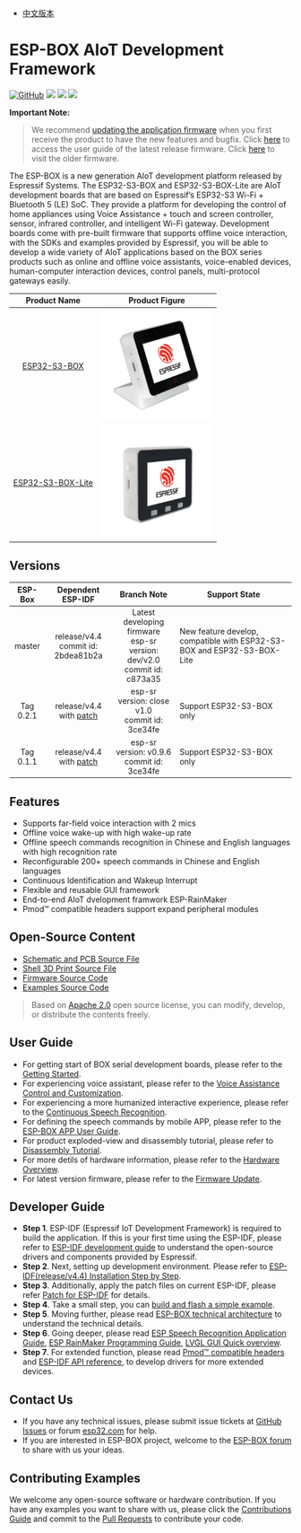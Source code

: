 * [中文版本](README_cn.md)

# ESP-BOX AIoT Development Framework

<p align="left">
    <a href="https://github.com/espressif/esp-box/blob/master/LICENSE" alt="Build examples">
        <img alt="GitHub" src="https://img.shields.io/github/license/espressif/esp-box"></a>
    <a href="https://github.com/espressif/esp-box/actions/workflows/build.yml" alt="Build examples">
        <img src="https://github.com/espressif/esp-box/actions/workflows/build.yml/badge.svg" /></a>
    <a href="https://github.com/espressif/esp-box/graphs/contributors" alt="Contributors">
        <img src="https://img.shields.io/github/contributors/espressif/esp-box" /></a>
    <a href="https://github.com/espressif/esp-box/releases" alt="GitHub all releases">
        <img src="https://img.shields.io/github/downloads/espressif/esp-box/total" /></a>
</p>

**Important Note:**

> We recommend [updating the application firmware](./docs/firmware_update.md) when you first receive the product to have the new features and bugfix. Click [here](./docs/getting_started.md) to access the user guide of the latest release firmware. Click [here](https://github.com/espressif/esp-box/releases) to visit the older firmware.

The ESP-BOX is a new generation AIoT development platform released by Espressif Systems. The ESP32-S3-BOX and ESP32-S3-BOX-Lite are AIoT development boards that are based on Espressif’s ESP32-S3 Wi-Fi + Bluetooth 5 (LE) SoC. They provide a platform for developing the control of home appliances using Voice Assistance + touch and screen controller, sensor, infrared controller, and intelligent Wi-Fi gateway. Development boards come with pre-built firmware that supports offline voice interaction, with the SDKs and examples provided by Espressif, you will be able to develop a wide variety of AIoT applications based on the BOX series products such as online and offline voice assistants, voice-enabled devices, human-computer interaction devices, control panels, multi-protocol gateways easily. 

| Product Name |        Product Figure       |
| :-----: | :---------------------: |
| [ESP32-S3-BOX](docs/hardware_overview/esp32_s3_box/hardware_overview_for_box.md) | <img src="docs/_static/esp32_s3_box.png" width="200px" /> |
| [ESP32-S3-BOX-Lite](docs/hardware_overview/esp32_s3_box_lite/hardware_overview_for_lite.md) | <img src="docs/_static/esp32_s3_box_lite.png" width="200px" /> |

## Versions

|      ESP-Box     | Dependent ESP-IDF |  Branch Note                                           | Support State  |
| :--------------: | :---------------: | :----------------------------------------------------: | -------------- |
|      master      | release/v4.4<br>commit id: 2bdea81b2a |  Latest developing firmware <br/>esp-sr version:  dev/v2.0<br>commit id: c873a35  | New feature develop, compatible with ESP32-S3-BOX and ESP32-S3-BOX-Lite |
| Tag 0.2.1 | release/v4.4 with [patch](https://github.com/espressif/esp-box/tree/v0.2.1/idf_patch) | esp-sr version: close v1.0<br/>commit id: 3ce34fe | Support ESP32-S3-BOX only |
| Tag 0.1.1 | release/v4.4 with [patch](https://github.com/espressif/esp-box/tree/v0.1.1/idf_patch) | esp-sr version: v0.9.6<br/>commit id: 3ce34fe | Support ESP32-S3-BOX only |

## Features

* Supports far-field voice interaction with 2 mics
* Offline voice wake-up with high wake-up rate
* Offline speech commands recognition in Chinese and English languages with high recognition rate
* Reconfigurable 200+ speech commands in Chinese and English languages
* Continuous Identification and Wakeup Interrupt
* Flexible and reusable GUI framework
* End-to-end AIoT dvelopment framwork ESP-RainMaker
* Pmod™ compatible headers support expand peripheral modules

## Open-Source Content

* [Schematic and PCB Source File](./hardware)
* [Shell 3D Print Source File](./hardware)
* [Firmware Source Code](./examples/factory_demo)
* [Examples Source Code](./examples)

> Based on [Apache 2.0](https://github.com/espressif/esp-box/blob/master/LICENSE) open source license, you can modify, develop, or distribute the contents freely. 

## User Guide

* For getting start of BOX serial development boards, please refer to the [Getting Started](./docs/getting_started.md).
* For experiencing voice assistant, please refer to the [Voice Assistance Control and Customization](./docs/getting_started.md#offline-voice-assistant-with-your-device).
* For experiencing a more humanized interactive experience, please refer to the [Continuous Speech Recognition](./docs/getting_started.md#continuous-recognition).
* For defining the speech commands by mobile APP, please refer to the [ESP-BOX APP User Guide](./docs/getting_started.md#voice-command-customization).
* For product exploded-view and disassembly tutorial, please refer to [Disassembly Tutorial](docs/disassembly_tutorial.md).
* For more detils of hardware information, please refer to the [Hardware Overview](./docs/hardware_overview).
* For latest version firmware, please refer to the [Firmware Update](./docs/firmware_update.md).

## Developer Guide

* **Step 1**. ESP-IDF (Espressif IoT Development Framework) is required to build the application. If this is your first time using the ESP-IDF, please refer to [ESP-IDF development guide](https://docs.espressif.com/projects/esp-idf/en/release-v4.4/esp32s3/index.html) to understand the open-source drivers and components provided by Espressif.
* **Step 2**. Next, setting up development environment. Please refer to [ESP-IDF(release/v4.4) Installation Step by Step](https://docs.espressif.com/projects/esp-idf/en/release-v4.4/esp32s3/get-started/index.html#installation-step-by-step).
* **Step 3**. Additionally, apply the patch files on current ESP-IDF, please refer [Patch for ESP-IDF](./idf_patch) for details.
* **Step 4**. Take a small step, you can [build and flash a simple example](./examples/image_display).
* **Step 5**. Moving further, please read [ESP-BOX technical architecture](./docs/technical_architecture.md) to understand the technical details.
* **Step 6**. Going deeper, please read [ESP Speech Recognition Application Guide](https://github.com/espressif/esp-sr), [ESP RainMaker Programming Guide](https://docs.espressif.com/projects/esp-rainmaker/en/latest/), [LVGL GUI Quick overview](https://docs.lvgl.io/8.1/get-started/index.html).
* **Step 7**. For extended function, please read [Pmod™ compatible headers](./docs/hardware_overview) and [ESP-IDF API reference](https://docs.espressif.com/projects/esp-idf/en/v4.4/esp32s3/api-reference/index.html), to develop drivers for more extended devices.

## Contact Us

* If you have any technical issues, please submit issue tickets at [GitHub Issues](https://github.com/espressif/esp-box/issues) or forum [esp32.com](https://esp32.com/) for help.
* If you are interested in ESP-BOX project, welcome to the [ESP-BOX forum](https://esp32.com/viewforum.php?f=44) to share with us your ideas.

## Contributing Examples

We welcome any open-source software or hardware contribution. If you have any examples you want to share with us, please click the [Contributions Guide](https://docs.espressif.com/projects/esp-idf/en/latest/esp32s3/contribute/index.html) and commit to the [Pull Requests](https://github.com/espressif/esp-box/pulls) to contribute your code. 


